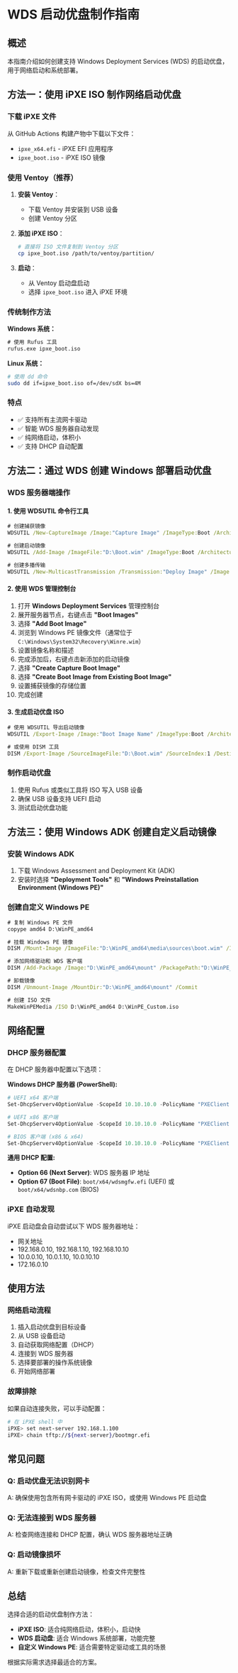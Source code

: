 # WDS 启动优盘制作指南

## 概述

本指南介绍如何创建支持 Windows Deployment Services (WDS) 的启动优盘，用于网络启动和系统部署。

## 方法一：使用 iPXE ISO 制作网络启动优盘

### 下载 iPXE 文件

从 GitHub Actions 构建产物中下载以下文件：
- `ipxe_x64.efi` - iPXE EFI 应用程序
- `ipxe_boot.iso` - iPXE ISO 镜像

### 使用 Ventoy（推荐）

1. **安装 Ventoy**：
   - 下载 Ventoy 并安装到 USB 设备
   - 创建 Ventoy 分区

2. **添加 iPXE ISO**：
   ```bash
   # 直接将 ISO 文件复制到 Ventoy 分区
   cp ipxe_boot.iso /path/to/ventoy/partition/
   ```

3. **启动**：
   - 从 Ventoy 启动盘启动
   - 选择 `ipxe_boot.iso` 进入 iPXE 环境

### 传统制作方法

**Windows 系统：**
```cmd
# 使用 Rufus 工具
rufus.exe ipxe_boot.iso
```

**Linux 系统：**
```bash
# 使用 dd 命令
sudo dd if=ipxe_boot.iso of=/dev/sdX bs=4M
```

### 特点

- ✅ 支持所有主流网卡驱动
- ✅ 智能 WDS 服务器自动发现
- ✅ 纯网络启动，体积小
- ✅ 支持 DHCP 自动配置

## 方法二：通过 WDS 创建 Windows 部署启动优盘

### WDS 服务器端操作

#### 1. 使用 WDSUTIL 命令行工具

```cmd
# 创建捕获镜像
WDSUTIL /New-CaptureImage /Image:"Capture Image" /ImageType:Boot /Architecture:x64 /FilePath:"D:\Capture.wim"

# 创建启动镜像
WDSUTIL /Add-Image /ImageFile:"D:\Boot.wim" /ImageType:Boot /Architecture:x64

# 创建多播传输
WDSUTIL /New-MulticastTransmission /Transmission:"Deploy Image" /Image:"Install Image" /ImageGroup:"ImageGroup1" /MulticastType:AutoCast
```

#### 2. 使用 WDS 管理控制台

1. 打开 **Windows Deployment Services** 管理控制台
2. 展开服务器节点，右键点击 **"Boot Images"**
3. 选择 **"Add Boot Image"**
4. 浏览到 Windows PE 镜像文件（通常位于 `C:\Windows\System32\Recovery\Winre.wim`）
5. 设置镜像名称和描述
6. 完成添加后，右键点击新添加的启动镜像
7. 选择 **"Create Capture Boot Image"**
8. 选择 **"Create Boot Image from Existing Boot Image"**
9. 设置捕获镜像的存储位置
10. 完成创建

#### 3. 生成启动优盘 ISO

```cmd
# 使用 WDSUTIL 导出启动镜像
WDSUTIL /Export-Image /Image:"Boot Image Name" /ImageType:Boot /Architecture:x64 /DestinationImage /FilePath:"D:\BootImage.iso"

# 或使用 DISM 工具
DISM /Export-Image /SourceImageFile:"D:\Boot.wim" /SourceIndex:1 /DestinationImageFile:"D:\BootImage.iso" /Compress:Maximum
```

### 制作启动优盘

1. 使用 Rufus 或类似工具将 ISO 写入 USB 设备
2. 确保 USB 设备支持 UEFI 启动
3. 测试启动优盘功能

## 方法三：使用 Windows ADK 创建自定义启动镜像

### 安装 Windows ADK

1. 下载 Windows Assessment and Deployment Kit (ADK)
2. 安装时选择 **"Deployment Tools"** 和 **"Windows Preinstallation Environment (Windows PE)"**

### 创建自定义 Windows PE

```cmd
# 复制 Windows PE 文件
copype amd64 D:\WinPE_amd64

# 挂载 Windows PE 镜像
DISM /Mount-Image /ImageFile:"D:\WinPE_amd64\media\sources\boot.wim" /Index:1 /MountDir:"D:\WinPE_amd64\mount"

# 添加网络驱动和 WDS 客户端
DISM /Add-Package /Image:"D:\WinPE_amd64\mount" /PackagePath:"D:\WinPE_amd64\packages\WinPE-WDS-Tools.cab"

# 卸载镜像
DISM /Unmount-Image /MountDir:"D:\WinPE_amd64\mount" /Commit

# 创建 ISO 文件
MakeWinPEMedia /ISO D:\WinPE_amd64 D:\WinPE_Custom.iso
```

## 网络配置

### DHCP 服务器配置

在 DHCP 服务器中配置以下选项：

**Windows DHCP 服务器 (PowerShell):**
```powershell
# UEFI x64 客户端
Set-DhcpServerv4OptionValue -ScopeId 10.10.10.0 -PolicyName "PXEClient (UEFI x64)" -OptionId 067 -Value "boot\x64\wdsmgfw.efi"

# UEFI x86 客户端  
Set-DhcpServerv4OptionValue -ScopeId 10.10.10.0 -PolicyName "PXEClient (UEFI x86)" -OptionId 067 -Value "boot\x86\wdsmgfw.efi"

# BIOS 客户端 (x86 & x64)
Set-DhcpServerv4OptionValue -ScopeId 10.10.10.0 -PolicyName "PXEClient (BIOS x86 & x64)" -OptionId 067 -Value "boot\x64\wdsnbp.com"
```

**通用 DHCP 配置:**
- **Option 66 (Next Server)**: WDS 服务器 IP 地址
- **Option 67 (Boot File)**: `boot/x64/wdsmgfw.efi` (UEFI) 或 `boot/x64/wdsnbp.com` (BIOS)

### iPXE 自动发现

iPXE 启动盘会自动尝试以下 WDS 服务器地址：

- 网关地址
- 192.168.0.10, 192.168.1.10, 192.168.10.10
- 10.0.0.10, 10.0.1.10, 10.0.10.10
- 172.16.0.10

## 使用方法

### 网络启动流程

1. 插入启动优盘到目标设备
2. 从 USB 设备启动
3. 自动获取网络配置（DHCP）
4. 连接到 WDS 服务器
5. 选择要部署的操作系统镜像
6. 开始网络部署

### 故障排除

如果自动连接失败，可以手动配置：

```bash
# 在 iPXE shell 中
iPXE> set next-server 192.168.1.100
iPXE> chain tftp://${next-server}/bootmgr.efi
```

## 常见问题

### Q: 启动优盘无法识别网卡
A: 确保使用包含所有网卡驱动的 iPXE ISO，或使用 Windows PE 启动盘

### Q: 无法连接到 WDS 服务器
A: 检查网络连接和 DHCP 配置，确认 WDS 服务器地址正确

### Q: 启动镜像损坏
A: 重新下载或重新创建启动镜像，检查文件完整性

## 总结

选择合适的启动优盘制作方法：

- **iPXE ISO**: 适合纯网络启动，体积小，启动快
- **WDS 启动盘**: 适合 Windows 系统部署，功能完整
- **自定义 Windows PE**: 适合需要特定驱动或工具的场景

根据实际需求选择最适合的方案。
